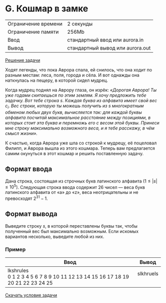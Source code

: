 # G. Кошмар в замке

<table>
    <tr>
        <td>Ограничение времени</td>
        <td>2 секунды</td>
    </tr>
    <tr>
        <td>Ограничение памяти</td>
        <td>256Mb</td>
    </tr>
    <tr>
        <td>Ввод</td>
        <td>стандартный ввод или aurora.in</td>
    </tr>
    <tr>
        <td>Вывод</td>
        <td>стандартный вывод или aurora.out</td>
    </tr>
</table>

[Решение задачи](./solution.cpp)

Ходят легенды, что пока Аврора спала, ей снилось, что она ходит по разным местам: леса, поля, города и сёла. И вот однажды она наткнулась на пещеру, в которой сидел мудрец.

Когда мудрец поднял на Аврору глаза, он изрёк: _«Дорогая Аврора! Ты уже годами скитаешься по этим землям. Я хочу предложить тебе задачку. Вот тебе строка_ $s$. _Каждая буква из алфавита имеет свой вес_ $c_i$. _Вес строки, которую ты можешь получить из_ $s$ _многократным обменом любых двух букв, вычисляется так: для каждой буквы алфавита посчитай максимальное расстояние между позициями, в которых стоит эта буква и перемножь его с весом этой буквы. Принеси мне строку максимально возможного веса, и я тебе расскажу, в чём смысл жизни»._

К счастью, когда Аврора уже шла со строкой к мудрецу, её поцеловал Филипп, и Аврора вышла из этого кошмара. Теперь вам предлагается самим окунуться в этот кошмар и решить поставленную задачу.

## Формат ввода

Дана строка, состоящая из строчных букв латинского алфавита $(1 \leq |s| \leq 10^5)$. Следующая строка ввода содержит 26 чисел — веса букв латинского алфавита от «a» до «z», веса неотрицательны и не превосходят $2^{31} - 1$.


## Формат вывода

Выведите строку $s$, в которой переставлены буквы так, чтобы полученный вес был максимально возможным. Если искомых вариантов несколько, выведите любой из них.


### Пример

| Ввод | Вывод |
| -- | -- |
| lkshrules<br>0 1 2 3 4 5 6 7 8 9 10 11 12 13 14 15 16 17 18 19 20 21 22 23 24 25 | slkhruels<br><br> |

[Скачать условие задачи](https://contest.yandex.ru/contest/35179/download/G/)
